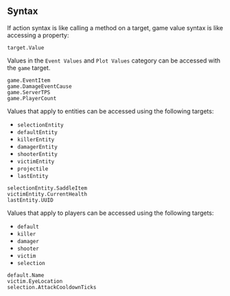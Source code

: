 ## Syntax
If action syntax is like calling a method on a target, game value syntax is like accessing a property:
```tc
target.Value
```

Values in the `Event Values` and `Plot Values` category can be accessed with the `game` target.
```tc title="Example"
game.EventItem
game.DamageEventCause
game.ServerTPS
game.PlayerCount
```

Values that apply to entities can be accessed using the following targets:

- `selectionEntity`
- `defaultEntity`
- `killerEntity`
- `damagerEntity`
- `shooterEntity`
- `victimEntity`
- `projectile`
- `lastEntity`

```tc title="Example"
selectionEntity.SaddleItem
victimEntity.CurrentHealth
lastEntity.UUID
```

Values that apply to players can be accessed using the following targets:

- `default`
- `killer`
- `damager`
- `shooter`
- `victim`
- `selection`

```tc title="Example"
default.Name
victim.EyeLocation
selection.AttackCooldownTicks
```